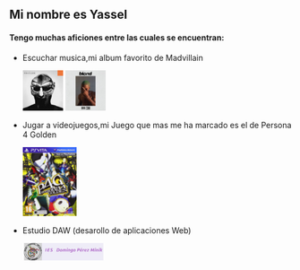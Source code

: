 ## **Mi nombre es Yassel**

#### Tengo muchas aficiones entre las cuales se encuentran:

- Escuchar musica,mi album favorito de Madvillain
  
   <img src="https://github.com/Yasse544/Yasse544/blob/main/a1024330960_16.jpg" style="width:15%;">
   <img src="https://github.com/Yasse544/Yasse544/blob/main/Frank-Ocean-Blond.jpg" style="width:15%;">
   <img src="" style="width:15%;">

- Jugar a videojuegos,mi Juego que mas me ha marcado es el de Persona 4 Golden
  
  <img src= "https://github.com/Yasse544/Yasse544/blob/main/61zs-CuDEtL.jpg"  
  style="width:20%; max-width:480px;" />

 - Estudio DAW (desarollo de aplicaciones Web)
   
   <img src= "https://github.com/Yasse544/Yasse544/blob/main/cropped-miniklogo25_cabecera_-scaled-1.jpg"  
  style="width:30%; max-width:480px;" />

   
  

   <!--Comentario no visible-->




